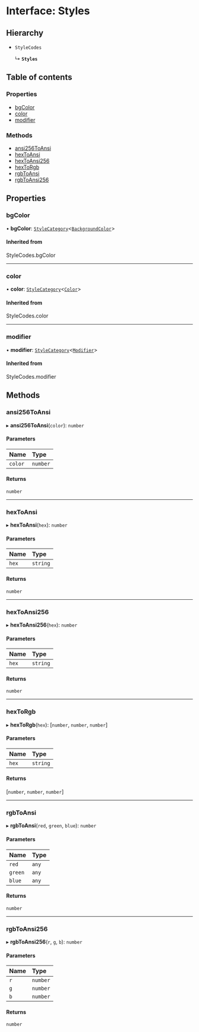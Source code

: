 # Interface: Styles

## Hierarchy

- `StyleCodes`

  ↳ **`Styles`**

## Table of contents

### Properties

- [bgColor](Styles.md#bgcolor)
- [color](Styles.md#color)
- [modifier](Styles.md#modifier)

### Methods

- [ansi256ToAnsi](Styles.md#ansi256toansi)
- [hexToAnsi](Styles.md#hextoansi)
- [hexToAnsi256](Styles.md#hextoansi256)
- [hexToRgb](Styles.md#hextorgb)
- [rgbToAnsi](Styles.md#rgbtoansi)
- [rgbToAnsi256](Styles.md#rgbtoansi256)

## Properties

### bgColor

• **bgColor**: [`StyleCategory`](../README.md#stylecategory)<[`BackgroundColor`](../README.md#backgroundcolor)\>

#### Inherited from

StyleCodes.bgColor

___

### color

• **color**: [`StyleCategory`](../README.md#stylecategory)<[`Color`](../README.md#color)\>

#### Inherited from

StyleCodes.color

___

### modifier

• **modifier**: [`StyleCategory`](../README.md#stylecategory)<[`Modifier`](../README.md#modifier)\>

#### Inherited from

StyleCodes.modifier

## Methods

### ansi256ToAnsi

▸ **ansi256ToAnsi**(`color`): `number`

#### Parameters

| Name | Type |
| :------ | :------ |
| `color` | `number` |

#### Returns

`number`

___

### hexToAnsi

▸ **hexToAnsi**(`hex`): `number`

#### Parameters

| Name | Type |
| :------ | :------ |
| `hex` | `string` |

#### Returns

`number`

___

### hexToAnsi256

▸ **hexToAnsi256**(`hex`): `number`

#### Parameters

| Name | Type |
| :------ | :------ |
| `hex` | `string` |

#### Returns

`number`

___

### hexToRgb

▸ **hexToRgb**(`hex`): [`number`, `number`, `number`]

#### Parameters

| Name | Type |
| :------ | :------ |
| `hex` | `string` |

#### Returns

[`number`, `number`, `number`]

___

### rgbToAnsi

▸ **rgbToAnsi**(`red`, `green`, `blue`): `number`

#### Parameters

| Name | Type |
| :------ | :------ |
| `red` | `any` |
| `green` | `any` |
| `blue` | `any` |

#### Returns

`number`

___

### rgbToAnsi256

▸ **rgbToAnsi256**(`r`, `g`, `b`): `number`

#### Parameters

| Name | Type |
| :------ | :------ |
| `r` | `number` |
| `g` | `number` |
| `b` | `number` |

#### Returns

`number`
